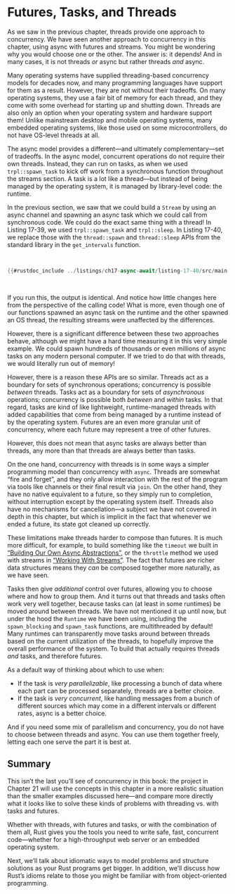 # Futures, Tasks, and Threads

As we saw in the previous chapter, threads provide one approach to concurrency.
We have seen another approach to concurrency in this chapter, using async with
futures and streams. You might be wondering why you would choose one or the
other. The answer is: it depends! And in many cases, it is not threads *or*
async but rather threads *and* async.

Many operating systems have supplied threading-based concurrency models for
decades now, and many programming languages have support for them as a result.
However, they are not without their tradeoffs. On many operating systems, they
use a fair bit of memory for each thread, and they come with some overhead for
starting up and shutting down. Threads are also only an option when your
operating system and hardware support them! Unlike mainstream desktop and mobile
operating systems, many embedded operating systems, like those used on some
microcontrollers, do not have OS-level threads at all.

The async model provides a different—and ultimately complementary—set of
tradeoffs. In the async model, concurrent operations do not require their own
threads. Instead, they can run on tasks, as when we used `trpl::spawn_task` to
kick off work from a synchronous function throughout the streams section. A task
is a lot like a thread—but instead of being managed by the operating system, it
is managed by library-level code: the runtime.

In the previous section, we saw that we could build a `Stream` by using an async
channel and spawning an async task which we could call from synchronous code. We
could do the exact same thing with a thread! In Listing 17-39, we used
`trpl::spawn_task` and `trpl::sleep`. In Listing 17-40, we replace those with
the `thread::spawn` and `thread::sleep` APIs from the standard library in the
`get_intervals` function.

<Listing number="17-40" caption="Using the `std::thread` APIs instead of the async `trpl` APIs for the `get_intervals` function" file-name="src/main.rs">

```rust
{{#rustdoc_include ../listings/ch17-async-await/listing-17-40/src/main.rs:threads}}
```

</Listing>

If you run this, the output is identical. And notice how little changes here
from the perspective of the calling code! What is more, even though one of our
functions spawned an async task on the runtime and the other spawned an
OS thread, the resulting streams were unaffected by the differences.

However, there is a significant difference between these two approaches behave,
although we might have a hard time measuring it in this very simple example. We
could spawn hundreds of thousands or even millions of async tasks on any modern
personal computer. If we tried to do that with threads, we would literally run
out of memory!

However, there is a reason these APIs are so similar. Threads act as a boundary
for sets of synchronous operations; concurrency is possible *between* threads.
Tasks act as a boundary for sets of *asynchronous* operations; concurrency is
possible both *between* and *within* tasks. In that regard, tasks are kind of
like lightweight, runtime-managed threads with added capabilities that come from
being managed by a runtime instead of by the operating system. Futures are an
even more granular unit of concurrency, where each future may represent a tree
of other futures. <!-- TODO: here, somehow? What *is* the right mental model?
-->

However, this does not mean that async tasks are always better than threads, any
more than that threads are always better than tasks.

On the one hand, concurrency with threads is in some ways a simpler programming
model than concurrency with `async`. Threads are somewhat “fire and forget”, and
they only allow interaction with the rest of the program via tools like channels
or their final result via `join`. On the other hand, they have no native
equivalent to a future, so they simply run to completion, without interruption
except by the operating system itself. Threads also have no mechanisms for
cancellation—a subject we have not covered in depth in this chapter, but which
is implicit in the fact that whenever we ended a future, its state got cleaned
up correctly.

These limitations make threads harder to compose than futures. It is much more
difficult, for example, to build something like the `timeout` we built in
[“Building Our Own Async Abstractions”][combining-futures], or the `throttle`
method we used with streams in [“Working With Streams”][streams]. The fact that
futures are richer data structures means they *can* be composed together more
naturally, as we have seen.

Tasks then give *additional* control over futures, allowing you to choose where
and how to group them. And it turns out that threads and tasks often work very
well together, because tasks can (at least in some runtimes) be moved around
between threads. We have not mentioned it up until now, but under the hood the
`Runtime` we have been using, including the `spawn_blocking` and `spawn_task`
functions, are multithreaded by default! Many runtimes can transparently move
tasks around between threads based on the current utilization of the threads, to
hopefully improve the overall performance of the system. To build that actually
requires threads *and* tasks, and therefore futures.

As a default way of thinking about which to use when:

- If the task is *very parallelizable*, like processing a bunch of data where
  each part can be processed separately, threads are a better choice.
- If the task is *very concurrent*, like handling messages from a bunch of
  different sources which may come in a different intervals or different rates,
  async is a better choice.

And if you need some mix of parallelism and concurrency, you do not have to
choose between threads and async. You can use them together freely, letting each
one serve the part it is best at.

## Summary

This isn’t the last you’ll see of concurrency in this book: the project in
Chapter 21 will use the concepts in this chapter in a more realistic situation
than the smaller examples discussed here—and compare more directly what it looks
like to solve these kinds of problems with threading vs. with tasks and futures.

Whether with threads, with futures and tasks, or with the combination of them
all, Rust gives you the tools you need to write safe, fast, concurrent
code—whether for a high-throughput web server or an embedded operating system.

Next, we’ll talk about idiomatic ways to model problems and structure solutions
as your Rust programs get bigger. In addition, we’ll discuss how Rust’s idioms
relate to those you might be familiar with from object-oriented programming.


[combining-futures]: /ch17-04-more-ways-of-combining-futures.md#building-our-own-async-abstractions
[streams]: /ch17-05-streams.md#working-with-streams
